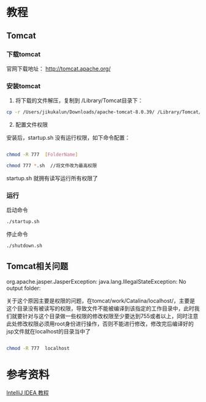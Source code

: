 # 教程

## Tomcat

### 下载tomcat

官网下载地址： http://tomcat.apache.org/

### 安装tomcat

1. 将下载的文件解压，复制到 /Library/Tomcat目录下：

```sh
cp -r /Users/jikukalun/Downloads/apache-tomcat-8.0.39/ /Library/Tomcat/tomcat8
```
2. 配置文件权限

安装后，startup.sh 没有运行权限，如下命令配置：

```sh

chmod -R 777  [FolderName]

chmod 777 *.sh  //将文件改为最高权限

```
 startup.sh 就拥有读写运行所有权限了

### 运行

启动命令

```sh
./startup.sh
```

停止命令

```sh
./shutdown.sh
```

## Tomcat相关问题

org.apache.jasper.JasperException: java.lang.IllegalStateException: No output folder: 

关于这个原因主要是权限的问题，在tomcat/work/Catalina/localhost/，主要是这个目录没有被读写的权限，导致文件不能被编译到该指定的工作目录中，此时我们就要针对与这个目录做一些权限的修改权限至少要达到755或者以上，同时注意此处修改权限必须用root身份进行操作，否则不能进行修改，修改完后编译好的jsp文件就在localhost的目录当中了

```sh

chmod -R 777  localhost

```

# 参考资料




[IntelliJ IDEA 教程](https://blog.csdn.net/qq_35246620/article/details/61191375)